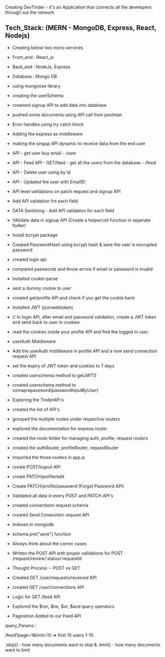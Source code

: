 Creating DevTinder - it's an Application that connects all the developers through out the network

Tech_Stack: (MERN - MongoDB, Express, React, Nodejs)
-
- Creating below two micro services 
- Front_end : React_js
- Back_end : NodeJs, Express
- Database : Mongo DB

- using mongoose library
- creating the userSchema
- createed signup API to add data into database
- pushed some documents using API call from postman
- Error handles using try catch block
- Adding the express as middleware
- making the singup API dynamic to receive data from the end user
- API - get user buy email - /user
- API - Feed API - GET/feed - get all the users from the database - /feed
- API - Delete user using by Id
- API - Updated the user with EmailID
- API level validations on patch request and signup API
- Add API validation fro each field 
- DATA Sanitizing - Add API validation for each field 
- VAlidate data in signup API (Create a helper/util function in seperate fodler)
- Install bcrypt package
- Created PasswordHash using bcrypt.hash & save the user is excrupted password
- created login api 
- compared passwords and throw errors if email or password is invalid 
- Installed cookei-parse
- sent a dummy cookie to user 
- created get/profile API and check if you get the cookie back 
- Installed JWT (jsonwebtoken)
- // In login APi, after email and password validation,  create a JWT token and send back to user in cookies
- read the cookies inside your profile API and find the logged in user.
- userAuth Middleware
- Add the userAuth middleware in profile API and a new send connection request API
- set the expiry of JWT token and cookies to 7 days
- created userschema method to getJWT()
- created userschema method to comaprepassword(passwordInputByUser)

- Exploring the TinderAPi's
- created the list of API's
- grouped the multiple routes under respective routers
- explored the documentation for express.router
- created the route folder for managing auth, profile, request routers
- created the authRouter, profileRouter, requestRouter
- Imported the those routers in app.js

- create POST/logout API
- create PATCH/profile/edit
- Create PATCH/profile/passowrd (Forgot Password API)
- Validated all data in every POST and PATCH API's
- created connectionn request schema
- created Send Conenction request API
- Indexes in mongodb
- schema.pre("save") function
- Always think about the corner cases 


- Written the POST API with proper validations for POST /request/review/:status/:requestId

- Thought Process :- POST vs GET
- Created GET /user/requests/received  API
- created GET /user/connections API

- Logic for GET /feed API
- Explored the $nin, $ne, $or, $and  query operators

- Pagination Added to our Feed API

query_Params : 

/feed?page=1&limit=10 => first 10 users 1-10

.skip() - how many documents want to skip
 & .limit() - how many documents want to limit 
 

